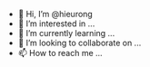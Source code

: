 - 👋 Hi, I’m @hieurong
- 👀 I’m interested in ...
- 🌱 I’m currently learning ...
- 💞️ I’m looking to collaborate on ...
- 📫 How to reach me ...

<!---
hieurong/hieurong is a ✨ special ✨ repository because its `README.md` (this file) appears on your GitHub profile.
You can click the Preview link to take a look at your changes.
--->
